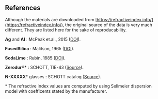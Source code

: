 ## References
Although the materials are downloaded from [https://refractiveindex.info/](https://refractiveindex.info/), the original source of the data is very much different. They are listed here for the sake of reproducability.

**Ag** and **Al** : 
McPeak et.al., 2015 ([DOI](https://doi.org/10.1021/ph5004237)).

**FusedSilica** : 
Malitson, 1965 ([DOI](https://doi.org/10.1364/JOSA.55.001205)).

**SodaLime** : 
Rubin, 1985 ([DOI](https://doi.org/10.1016/0165-1633(85)90052-8)).

**Zerodur&reg;*** : 
SCHOTT, TIE-43 ([Source](https://refractiveindex.info/download/data/2007/schott_tie-43_optical_properties_of_zerodur_november_2007_us.pdf)).

**N-XXXXX*** glasses : 
SCHOTT catalog ([Source](https://www.schott.com/d/advanced_optics/ac85c64c-60a0-4113-a9df-23ee1be20428/1.17/schott-optical-glass-collection-datasheets-english-may-2019.pdf)).


\* The refractive index values are computed by using Sellmeier dispersion model with coefficents stated by the manufacturer.